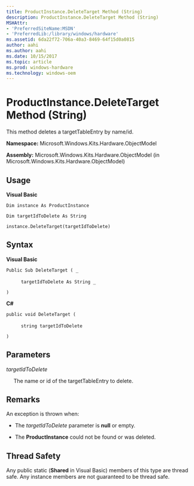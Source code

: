```yaml
---
title: ProductInstance.DeleteTarget Method (String)
description: ProductInstance.DeleteTarget Method (String)
MSHAttr:
- 'PreferredSiteName:MSDN'
- 'PreferredLib:/library/windows/hardware'
ms.assetid: 6da22f72-706a-40a3-8469-64f15d0a0815
author: aahi
ms.author: aahi
ms.date: 10/15/2017
ms.topic: article
ms.prod: windows-hardware
ms.technology: windows-oem
---
```


# ProductInstance.DeleteTarget Method (String)


This method deletes a targetTableEntry by name/id.

**Namespace:** Microsoft.Windows.Kits.Hardware.ObjectModel

**Assembly:** Microsoft.Windows.Kits.Hardware.ObjectModel (in Microsoft.Windows.Kits.Hardware.ObjectModel)

## <span id="Usage"></span><span id="usage"></span><span id="USAGE"></span>Usage


**Visual Basic**

`Dim instance As ProductInstance`

`Dim targetIdToDelete As String`

`instance.DeleteTarget(targetIdToDelete)`

## <span id="Syntax"></span><span id="syntax"></span><span id="SYNTAX"></span>Syntax


**Visual Basic**

`Public Sub DeleteTarget ( _`

          `targetIdToDelete As String _`

`)`

**C#**

`public void DeleteTarget (`

          `string targetIdToDelete`

`)`

## <span id="Parameters"></span><span id="parameters"></span><span id="PARAMETERS"></span>Parameters


*targetIdToDelete*

     The name or id of the targetTableEntry to delete.

## <span id="Remarks"></span><span id="remarks"></span><span id="REMARKS"></span>Remarks


An exception is thrown when:

-   The *targetIdToDelete* parameter is **null** or empty.

-   The **ProductInstance** could not be found or was deleted.

## <span id="Thread_Safety"></span><span id="thread_safety"></span><span id="THREAD_SAFETY"></span>Thread Safety


Any public static (**Shared** in Visual Basic) members of this type are thread safe. Any instance members are not guaranteed to be thread safe.

 

 






